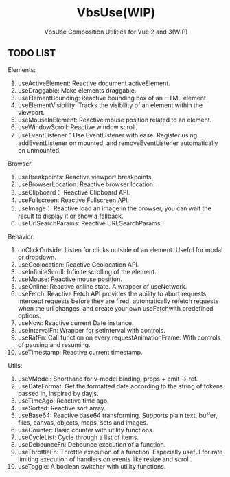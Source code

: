 <p align="center">
<h1 align="center">VbsUse(WIP)</h1>
<p align="center">VbsUse Composition Utilities for Vue 2 and 3(WIP)</p>
</p>

## TODO LIST

Elements: 
1. useActiveElement: Reactive document.activeElement.
2. useDraggable: Make elements draggable.
3. useElementBounding: Reactive bounding box of an HTML element.
4. useElementVisibility: Tracks the visibility of an element within the viewport.
5. useMouseInElement: Reactive mouse position related to an element.
6. useWindowScroll: Reactive window scroll.
7. useEventListener：Use EventListener with ease. Register using addEventListener on mounted, and removeEventListener automatically on unmounted.

Browser
1. useBreakpoints: Reactive viewport breakpoints.
2. useBrowserLocation: Reactive browser location.
3. useClipboard： Reactive Clipboard API.
4. useFullscreen: Reactive Fullscreen API. 
5. useImage： Reactive load an image in the browser, you can wait the result to display it or show a fallback.
6. useUrlSearchParams: Reactive URLSearchParams.

Behavior:
1. onClickOutside: Listen for clicks outside of an element. Useful for modal or dropdown.
2. useGeolocation: Reactive Geolocation API. 
3. useInfiniteScroll: Infinite scrolling of the element.
4. useMouse: Reactive mouse position.
5. useOnline: Reactive online state. A wrapper of useNetwork.
6. useFetch: Reactive Fetch API provides the ability to abort requests, intercept requests before they are fired, automatically refetch requests when the url changes, and create your own useFetchwith predefined options.
7. useNow: Reactive current Date instance.
8. useIntervalFn: Wrapper for setInterval with controls.
9. useRafFn: Call function on every requestAnimationFrame. With controls of pausing and resuming.
10. useTimestamp: Reactive current timestamp.

Utils:
1. useVModel: Shorthand for v-model binding, props + emit -> ref.
2. useDateFormat: Get the formatted date according to the string of tokens passed in, inspired by dayjs.
3. useTimeAgo: Reactive time ago.
4. useSorted: Reactive sort array.
5. useBase64: Reactive base64 transforming. Supports plain text, buffer, files, canvas, objects, maps, sets and images.
6. useCounter: Basic counter with utility functions.
7. useCycleList: Cycle through a list of items.
8. useDebounceFn: Debounce execution of a function.
9. useThrottleFn: Throttle execution of a function. Especially useful for rate limiting execution of handlers on events like resize and scroll.
10. useToggle: A boolean switcher with utility functions.

